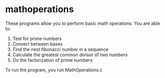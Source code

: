 # mathoperations

These programs allow you to perform basic math operations. You are able to:
1. Test for prime numbers
2. Convert between bases
3. Find the next fibonacci number in a sequence
4. Calculate the greatest common divisor of two numbers
5. Do the factorization of prime numbers

To run the program, you run MathOperations.c 

